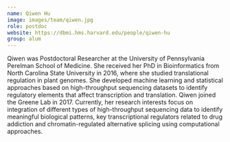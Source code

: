 ```yaml
---
name: Qiwen Hu
image: images/team/qiwen.jpg
role: postdoc
website: https://dbmi.hms.harvard.edu/people/qiwen-hu
group: alum
---
```


Qiwen was Postdoctoral Researcher at the University of Pennsylvania Perelman School of Medicine.
She received her PhD in Bioinformatics from North Carolina State University in 2016, where she studied translational regulation in plant genomes.
She developed machine learning and statistical approaches based on high-throughput sequencing datasets to identify regulatory elements that affect transcription and translation.
Qiwen joined the Greene Lab in 2017.
Currently, her research interests focus on integration of different types of high-throughput sequencing data to identify meaningful biological patterns, key transcriptional regulators related to drug addiction and chromatin-regulated alternative splicing using computational approaches.
